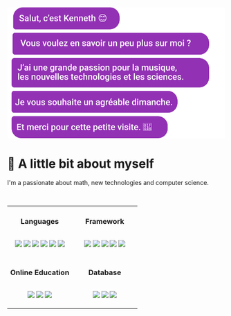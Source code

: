 <br>

![alt](./hh.svg)



<h1> 👋 A little bit about myself</h2>
<p>I'm a passionate about math, new technologies and computer science.</p>
<br>

<!-- table -->
<table align='center'>

  <!-- 1st row -->
  <tr>
    <!-- languages -->
    <td  width='50%' align='center'>
      <h3>Languages</h3>
       <br>
      <img src='https://img.shields.io/badge/PHP-777BB4?style=for-the-badge&logo=php&logoColor=white'>
      <img src='https://img.shields.io/badge/JavaScript-F7DF1E?style=for-the-badge&logo=javascript&logoColor=black'>
      <img src='https://img.shields.io/badge/Markdown-000000?style=for-the-badge&logo=markdown&logoColor=white'>
      <img src='https://img.shields.io/badge/Python-3776AB?style=for-the-badge&logo=python&logoColor=white'>
      <img src='https://img.shields.io/badge/MySQL-00000F?style=for-the-badge&logo=mysql&logoColor=white'>
      <img src='https://img.shields.io/badge/Shell_Script-121011?style=for-the-badge&logo=gnu-bash&logoColor=white'>
      <br>
      <br>
    </td>
    <!-- Framework -->
    <td  align='center'>
      <h3>Framework</h3>
       <br>
      <img src='https://img.shields.io/badge/React-20232A?style=for-the-badge&logo=react&logoColor=61DAFB'>
      <img src='https://img.shields.io/badge/Wordpress-21759B?style=for-the-badge&logo=wordpress&logoColor=white'>
      <img src='https://img.shields.io/badge/Laravel-FF2D20?style=for-the-badge&logo=laravel&logoColor=white'>
      <img src='https://img.shields.io/badge/Node.js-43853D?style=for-the-badge&logo=node.js&logoColor=white'>
       <img src='https://img.shields.io/badge/NPM-%23000000.svg?style=for-the-badge&logo=npm&logoColor=white'>
      <br>
      <br>
    </td>
  </tr>
  <!-- 2nd row  -->
 <tr>
    <!-- languages -->
    <td width='50%' align='center'>
      <h3>Online Education</h3>
      <br>
      <img src='https://img.shields.io/badge/MDN_Web_Docs-black?style=for-the-badge&logo=mdnwebdocs&logoColor=white'>
      <img src='https://img.shields.io/badge/Udemy-EC5252?style=for-the-badge&logo=Udemy&logoColor=white'>
      <img src='https://img.shields.io/badge/scrimba-2B283A?style=for-the-badge&logo=scrimba&logoColor=white'>
      <br>
      <br>
    </td>
    <!-- Framework -->
    <td  align='center'>
      <h3>Database</h3>
      <br>
      <img src='https://img.shields.io/badge/MySQL-00000F?style=for-the-badge&logo=mysql&logoColor=white'>
      <img src='https://img.shields.io/badge/MongoDB-4EA94B?style=for-the-badge&logo=mongodb&logoColor=white'>
      <img src='https://img.shields.io/badge/MariaDB-003545?style=for-the-badge&logo=mariadb&logoColor=white'>
      <br>
      <br>
    </td>
  </tr>

  
<style>
    .animate1 {
       animation-name: animate;
       animation-fill-mode: both;
       animation-duration: 0.6s;
       font-weight: 450;
       font-size: 18px;
       font-family: -apple-system, BlinkMacSystemFont, 'Segoe UI', Roboto, Oxygen, Ubuntu, Cantarell, 'Open Sans', 'Helvetica Neue', sans-serif;
   }
   @keyframes animate {
       0% {
           opacity: 0;
           transform: translateY(50px);
       }
       100% {
           opacity: 1;
           transform: translateY(0px);
       }
   }

   .animate1:nth-child(2) {
       animation-delay: 2s;
   }
   .animate1:nth-child(3) {
       animation-delay: 4s;
   }
   .animate1:nth-child(4) {
       animation-delay: 6s;
   }
   .animate1:nth-child(5) {
       animation-delay: 9s;
   }
   .animate1:nth-child(6) {
       animation-delay: 11s;
   }
</style>


</table>

<!-- https://dev.to/envoy_/150-badges-for-github-pnk#skills -->

<!-- https://github.com/Ileriayo/markdown-badges#markdown-badges -->

<!-- https://home.aveek.io/GitHub-Profile-Badges/ -->